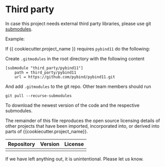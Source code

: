 # Third party

In case this project needs external third party libraries, please use git
[submodules](https://git-scm.com/book/en/v2/Git-Tools-Submodules).

Example:

If {{ cookiecutter.project_name }} requires `pybind11` do the following:

Create `.gitmodules` in the root directory with the following content

```
[submodule "third_party/pybind11"]
	path = third_party/pybind11
	url = https://github.com/pybind/pybind11.git
```

And add `.gitmodules` to the git repo. Other team members should run

```shell
git pull --recurse-submodules
```

To download the newest version of the code and the respective submodules.

The remainder of this file reproduces the open source licensing details of other
projects that have been imported, incorporated into, or derived into parts of
{{cookiecutter.project_name}}.

| Repository | Version | License |
| ---------- | ------- | ------- |
|            |         |         |

If we have left anything out, it is unintentional. Please let us know.
